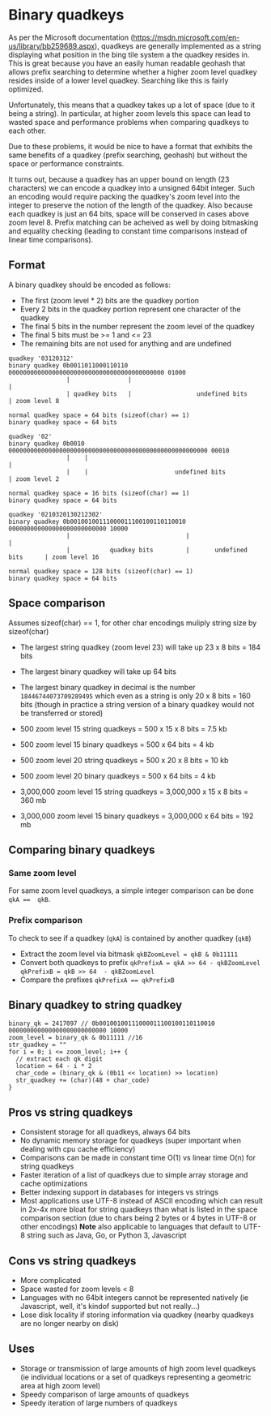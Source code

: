 # Binary quadkeys

As per the Microsoft documentation (https://msdn.microsoft.com/en-us/library/bb259689.aspx),
quadkeys are generally implemented as a string displaying what position in the bing tile system
a the quadkey resides in. This is great because you have an easily human readable geohash that
allows prefix searching to determine whether a higher zoom level quadkey resides inside of a lower
level quadkey. Searching like this is fairly optimized.

Unfortunately, this means that a quadkey takes up a lot of space (due to it being a string).
In particular, at higher zoom levels this space can lead to wasted space and performance
problems when comparing quadkeys to each other.

Due to these problems, it would be nice to have a format that exhibits the same benefits of a
quadkey (prefix searching, geohash) but without the space or performance constraints.

It turns out, because a quadkey has an upper bound on length (23 characters) we can encode a
quadkey into a unsigned 64bit integer. Such an encoding would require packing the quadkey's zoom level into
the integer to preserve the notion of the length of the quadkey. Also because each quadkey is just
an 64 bits, space will be conserved in cases above zoom level 8. Prefix matching can be
acheived as well by doing bitmasking and equality checking (leading to constant time comparisons
instead of linear time comparisons).

## Format

A binary quadkey should be encoded as follows:
* The first (zoom level * 2) bits are the quadkey portion
* Every 2 bits in the quadkey portion represent one character of the quadkey
* The final 5 bits in the number represent the zoom level of the quadkey
* The final 5 bits must be >= 1 and <= 23
* The remaining bits are not used for anything and are undefined

```
quadkey '03120312'
binary quadkey 0b0011011000110110 0000000000000000000000000000000000000000000 01000
                |                |                                           |
                | quadkey bits   |                  undefined bits           | zoom level 8

normal quadkey space = 64 bits (sizeof(char) == 1)
binary quadkey space = 64 bits
```

```
quadkey '02'
binary quadkey 0b0010 0000000000000000000000000000000000000000000000000000000 00010
                |    |                                                       |
                |    |                        undefined bits                 | zoom level 2

normal quadkey space = 16 bits (sizeof(char) == 1)
binary quadkey space = 64 bits
```

```
quadkey '0210320130212302'
binary quadkey 0b00100100111000011100100110110010 000000000000000000000000000 10000
                |                                |                           |
                |           quadkey bits         |       undefined bits      | zoom level 16

normal quadkey space = 128 bits (sizeof(char) == 1)
binary quadkey space = 64 bits
```

## Space comparison

Assumes sizeof(char) == 1, for other char encodings muliply string size by sizeof(char)

* The largest string quadkey (zoom level 23) will take up 23 x 8 bits = 184 bits
* The largest binary quadkey will take up 64 bits
* The largest binary quadkey in decimal is the number `18446744073709289495` which even as a
string is only 20 x 8 bits = 160 bits (though in practice a string version of a binary quadkey
would not be transferred or stored)

* 500 zoom level 15 string quadkeys = 500 x 15 x 8 bits = 7.5 kb
* 500 zoom level 15 binary quadkeys = 500 x 64 bits = 4 kb

* 500 zoom level 20 string quadkeys = 500 x 20 x 8 bits = 10 kb
* 500 zoom level 20 binary quadkeys = 500 x 64 bits = 4 kb

* 3,000,000 zoom level 15 string quadkeys = 3,000,000 x 15 x 8 bits = 360 mb
* 3,000,000 zoom level 15 binary quadkeys = 3,000,000 x 64 bits = 192 mb

## Comparing binary quadkeys

### Same zoom level

For same zoom level quadkeys, a simple integer comparison can be done `qkA ==  qkB`.

### Prefix comparison

To check to see if a quadkey (`qkA`) is contained by another quadkey (`qkB`)
* Extract the zoom level via bitmask `qkBZoomLevel = qkB & 0b11111`
* Convert both quadkeys to prefix `qkPrefixA = qkA >> 64 - qkBZoomLevel` `qkPrefixB = qkB >> 64  - qkBZoomLevel`
* Compare the prefixes `qkPrefixA == qkPrefixB`

## Binary quadkey to string quadkey

```
binary_qk = 2417097 // 0b00100100111000011100100110110010 000000000000000000000000000 10000
zoom_level = binary_qk & 0b11111 //16
str_quadkey = ""
for i = 0; i <= zoom_level; i++ {
  // extract each qk digit
  location = 64 - i * 2
  char_code = (binary_qk & (0b11 << location) >> location)
  str_quadkey += (char)(48 + char_code)
}
```

## Pros vs string quadkeys

* Consistent storage for all quadkeys, always 64 bits
* No dynamic memory storage for quadkeys (super important when dealing with cpu cache efficiency)
* Comparisons can be made in constant time O(1) vs linear time O(n) for string quadkeys
* Faster iteration of a list of quadkeys due to simple array storage and cache optimizations
* Better indexing support in databases for integers vs strings
* Most applications use UTF-8 instead of ASCII encoding which can result in 2x-4x more bloat
for string quadkeys than what is listed in the space comparison section (due to chars being 2
bytes or 4 bytes in UTF-8 or other encodings) **Note** also applicable to languages that default
to UTF-8 string such as Java, Go, or Python 3, Javascript

## Cons vs string quadkeys

* More complicated
* Space wasted for zoom levels < 8
* Languages with no 64bit integers cannot be represented natively (ie Javascript, well, it's
kindof supported but not really...)
* Lose disk locality if storing information via quadkey (nearby quadkeys are no longer nearby on
disk)

## Uses

* Storage or transmission of large amounts of high zoom level quadkeys (ie individual locations
  or a set of quadkeys representing a geometric area at high zoom level)
* Speedy comparison of large amounts of quadkeys
* Speedy iteration of large numbers of quadkeys
